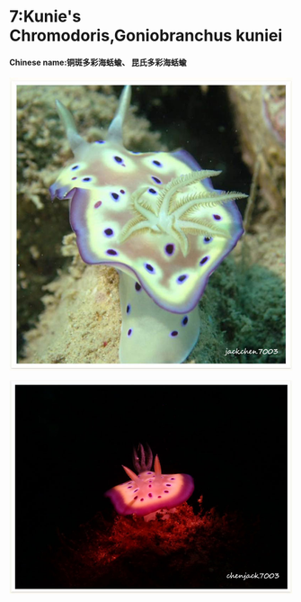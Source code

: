 # 7:Kunie's Chromodoris,Goniobranchus kuniei

#### Chinese name:铜斑多彩海蛞蝓、 昆氏多彩海蛞蝓

![](../../.gitbook/assets/kunies-chromodoris.jpg)

![](../../.gitbook/assets/goniobranchus-kuniei2.jpg)


